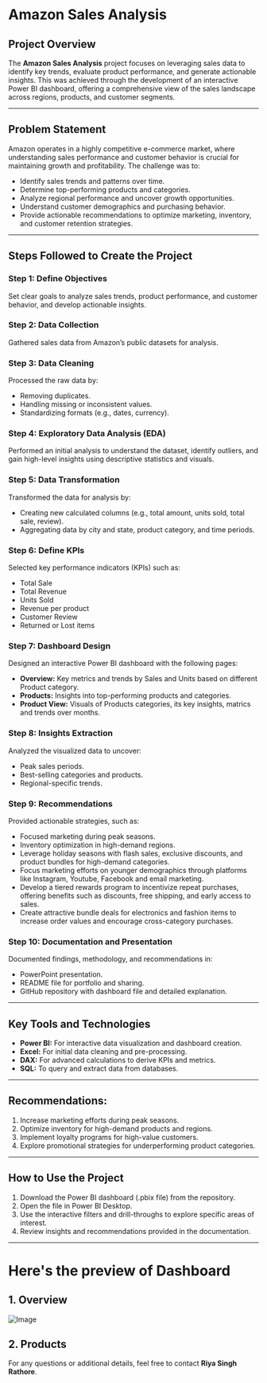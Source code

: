 # Amazon Sales Analysis

## Project Overview
The **Amazon Sales Analysis** project focuses on leveraging sales data to identify key trends, evaluate product performance, and generate actionable insights. This was achieved through the development of an interactive Power BI dashboard, offering a comprehensive view of the sales landscape across regions, products, and customer segments.

---

## Problem Statement
Amazon operates in a highly competitive e-commerce market, where understanding sales performance and customer behavior is crucial for maintaining growth and profitability. The challenge was to:

- Identify sales trends and patterns over time.
- Determine top-performing products and categories.
- Analyze regional performance and uncover growth opportunities.
- Understand customer demographics and purchasing behavior.
- Provide actionable recommendations to optimize marketing, inventory, and customer retention strategies.

---

## Steps Followed to Create the Project

### Step 1: Define Objectives
Set clear goals to analyze sales trends, product performance, and customer behavior, and develop actionable insights.

### Step 2: Data Collection
Gathered sales data from Amazon’s public datasets for analysis.

### Step 3: Data Cleaning
Processed the raw data by:
- Removing duplicates.
- Handling missing or inconsistent values.
- Standardizing formats (e.g., dates, currency).

### Step 4: Exploratory Data Analysis (EDA)
Performed an initial analysis to understand the dataset, identify outliers, and gain high-level insights using descriptive statistics and visuals.

### Step 5: Data Transformation
Transformed the data for analysis by:
- Creating new calculated columns (e.g., total amount, units sold, total sale, review).
- Aggregating data by city and state, product category, and time periods.

### Step 6: Define KPIs
Selected key performance indicators (KPIs) such as:
- Total Sale
- Total Revenue
- Units Sold
- Revenue per product
- Customer Review
- Returned or Lost items

### Step 7: Dashboard Design
Designed an interactive Power BI dashboard with the following pages:
- **Overview:** Key metrics and trends by Sales and Units based on different Product category.
- **Products:** Insights into top-performing products and categories.
- **Product View:** Visuals of Products categories, its key insights, matrics and trends over months.


### Step 8: Insights Extraction
Analyzed the visualized data to uncover:
- Peak sales periods.
- Best-selling categories and products.
- Regional-specific trends.

### Step 9: Recommendations
Provided actionable strategies, such as:
- Focused marketing during peak seasons.
- Inventory optimization in high-demand regions.
- Leverage holiday seasons with flash sales, exclusive discounts, and product bundles for high-demand categories.
- Focus marketing efforts on younger demographics through platforms like Instagram, Youtube, Facebook and email marketing.
- Develop a tiered rewards program to incentivize repeat purchases, offering benefits such as discounts, free shipping, and early access to sales.
- Create attractive bundle deals for electronics and fashion items to increase order values and encourage cross-category purchases.

### Step 10: Documentation and Presentation
Documented findings, methodology, and recommendations in:
- PowerPoint presentation.
- README file for portfolio and sharing.
- GitHub repository with dashboard file and detailed explanation.

---

## Key Tools and Technologies
- **Power BI:** For interactive data visualization and dashboard creation.
- **Excel:** For initial data cleaning and pre-processing.
- **DAX:** For advanced calculations to derive KPIs and metrics.
- **SQL:** To query and extract data from databases.

---


## Recommendations:
1. Increase marketing efforts during peak seasons.
2. Optimize inventory for high-demand products and regions.
3. Implement loyalty programs for high-value customers.
4. Explore promotional strategies for underperforming product categories.

---

## How to Use the Project
1. Download the Power BI dashboard (.pbix file) from the repository.
2. Open the file in Power BI Desktop.
3. Use the interactive filters and drill-throughs to explore specific areas of interest.
4. Review insights and recommendations provided in the documentation.

---
# Here's the preview of Dashboard
## 1. Overview
![Image](https://github.com/user-attachments/assets/e3b714a2-4847-4992-b362-821f6b1983cc)

## 2. Products


For any questions or additional details, feel free to contact **Riya Singh Rathore**.

